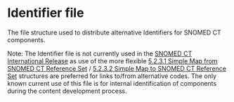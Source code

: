 # Identifier file

The file structure used to distribute alternative Identifiers for SNOMED CT components.

Note: The Identifier file is not currently used in the [SNOMED CT International Release](https://confluence.ihtsdotools.org/display/DOCGLOSS/SNOMED+CT+International+Release) as use of the more flexible  [5.2.3.1 Simple Map from SNOMED CT Reference Set](../../../5-reference-set-release-files-specification/5.2-reference-set-types/5.2.3-map-reference-sets/5.2.3.1-simple-map-from-snomed-ct-reference-set.md) / [5.2.3.2 Simple Map to SNOMED CT Reference Set](<../../../5 reference-set-release-files-specification/5.2 reference-set-types/5.2.3 map-reference-sets/5.2.3.2-simple-map-to-snomed-ct-reference-set.md>) structures are preferred for links to/from alternative codes. The only known current use of this file is for internal identification of components during the content development process.
